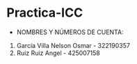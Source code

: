 # Practica-ICC

* NOMBRES Y NÚMEROS DE CUENTA:
1. García Villa Nelson Osmar - 322190357
2. Ruiz Ruiz Angel - 425007158